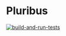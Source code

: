 # Pluribus


[![build-and-run-tests](https://github.com/Agnar22/Pluribus/workflows/build-and-run-tests/badge.svg)](https://github.com/Agnar22/Pluribus/actions)
